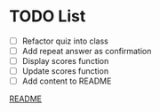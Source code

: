 # TODO List

- [ ] Refactor quiz into class
- [ ] Add repeat answer as confirmation
- [ ] Display scores function
- [ ] Update scores function
- [ ] Add content to README

[README](./README.md)
